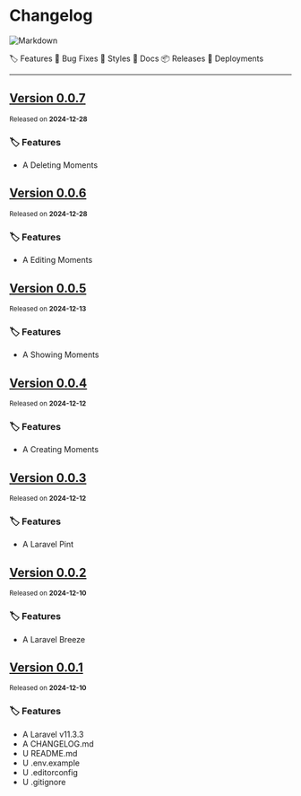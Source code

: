 # Changelog

![Markdown](https://img.shields.io/badge/markdown-%23000000.svg?style=for-the-badge&logo=markdown&logoColor=white)

🏷️ Features 🐛 Bug Fixes 💄 Styles 📝 Docs 📦 Releases 🚀 Deployments

---

## [Version 0.0.7](https://github.com/houfei/microblog/tree/v0.0.7)

<sup>Released on **2024-12-28**</sup>

### 🏷️ Features

- A Deleting Moments

## [Version 0.0.6](https://github.com/houfei/microblog/tree/v0.0.6)

<sup>Released on **2024-12-28**</sup>

### 🏷️ Features

- A Editing Moments

## [Version 0.0.5](https://github.com/houfei/microblog/tree/v0.0.5)

<sup>Released on **2024-12-13**</sup>

### 🏷️ Features

- A Showing Moments

## [Version 0.0.4](https://github.com/houfei/microblog/tree/v0.0.4)

<sup>Released on **2024-12-12**</sup>

### 🏷️ Features

- A Creating Moments

## [Version 0.0.3](https://github.com/houfei/microblog/tree/v0.0.3)

<sup>Released on **2024-12-12**</sup>

### 🏷️ Features

- A Laravel Pint

## [Version 0.0.2](https://github.com/houfei/microblog/tree/v0.0.2)

<sup>Released on **2024-12-10**</sup>

### 🏷️ Features

- A Laravel Breeze

## [Version 0.0.1](https://github.com/houfei/microblog/tree/v0.0.1)

<sup>Released on **2024-12-10**</sup>

### 🏷️ Features

- A Laravel v11.3.3
- A CHANGELOG.md
- U README.md
- U .env.example
- U .editorconfig
- U .gitignore
